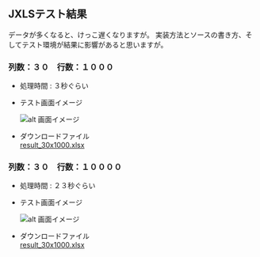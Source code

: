 ## JXLSテスト結果  
データが多くなると、けっこ遅くなりますが。
実装方法とソースの書き方、そしてテスト環境が結果に影響があると思いますが。

### 列数：３０　行数：１０００　
- 処理時間 : ３秒ぐらい  
- テスト画面イメージ  

    ![alt 画面イメージ](./result/30x1000.JPG)  
- ダウンロードファイル  
[result_30x1000.xlsx](./result/result_30x1000.xlsx)

### 列数：３０　行数：１００００　
- 処理時間 : ２３秒ぐらい  
- テスト画面イメージ  

    ![alt 画面イメージ](./result/30x10000.JPG)  
- ダウンロードファイル  
[result_30x1000.xlsx](./result/result_30x10000.xlsx)
